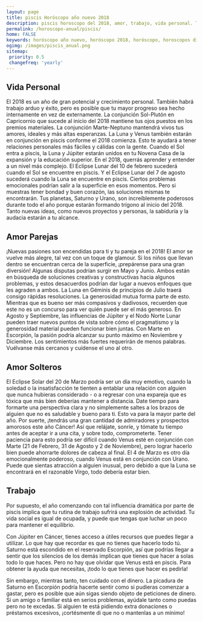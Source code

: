 ```yaml
---
layout: page
title: piscis Horóscopo año nuevo 2018 
description: piscis horoscopo del 2018, amor, trabajo, vida personal. Todas las predicciones para piscis gratis. Disfruta este año nuevo.
permalink: /horoscopo-anual/piscis/
home: FALSE
keywords: horóscopo año nuevo, horóscopo 2018, horóscopo, horoscopos diarios gratis del dia de hoy, horóscopo diario gratis,horóscopo ano nuevo 2018, horóscopo esperanza gracia, horoscopo piscis 2018, horoscop, horóscopos gratis, horoscopo piscis, horoscopo piscis 2018 gratis, Tarot, Astrologia, Zodíaco, piscis, horoscopo gratis,tarot en femenino,videncia gratuita,horoscopos gratuitos,horóscopos, astrologia,videncia gratis
ogimg: /images/piscis_anual.png
sitemap:
 priority: 0.5
 changefreq: 'yearly'
---
```




## Vida Personal

El 2018 es un año de gran potencial y crecimiento personal. También habrá trabajo arduo y éxito, pero es posible que tu mayor progreso sea hecho internamente en vez de externamente.
La conjunción Sol-Plutón en Capricornio que sucede al inicio del 2018 mantiene tus ojos puestos en los premios materiales. La conjunción Marte-Neptuno mantendrá vivos tus amores, ideales y más altas esperanzas.
La Luna y Venus también estarán en conjunción en piscis conforme el 2018 comienza. Esto te ayudará a tener relaciones personales más fáciles y cálidas con la gente.
Cuando el Sol entra a piscis, la Luna y Júpiter estarán unidos en tu Novena Casa de la expansión y la educación superior. En el 2018, querrás aprender y entender a un nivel más complejo.
El Eclipse Lunar del 10 de febrero sucederá cuando el Sol se encuentre en piscis. Y el Eclipse Lunar del 7 de agosto sucederá cuando la Luna se encuentre en piscis. Ciertos problemas emocionales podrían salir a la superficie en esos momentos. Pero si muestras tener bondad y buen corazón, las soluciones mismas te encontrarán.
Tus planetas, Saturno y Urano, son increíblemente poderosos durante todo el año porque estarán formando trígono al inicio del 2018. Tanto nuevas ideas, como nuevos proyectos y personas, la sabiduría y la audacia estarán a tu alcance.

## Amor Parejas

¡Nuevas pasiones son encendidas para ti y tu pareja en el 2018! El amor se vuelve más alegre, tal vez con un toque de glamour. Si los niños que llevan dentro se encuentran cerca de la superficie, ¡prepárense para una gran diversión!
Algunas disputas podrían surgir en Mayo y Junio. Ambos están en búsqueda de soluciones creativas y constructivas hacia algunos problemas, y estos desacuerdos podrían dar lugar a nuevos enfoques que les agraden a ambos. La Luna en Géminis de principios de Julio traerá consigo rápidas resoluciones.
La generosidad mutua forma parte de esto. Mientras que es bueno ser más compasivos y dadivosos, recuerden que este no es un concurso para ver quién puede ser el más generoso. En Agosto y Septiembre, las influencias de Júpiter y el Nodo Norte Lunar pueden traer nuevos puntos de vista sobre cómo el pragmatismo y la generosidad material pueden funcionar bien juntas.
Con Marte en Escorpión, la pasión podría alcanzar su punto máximo en Noviembre y Diciembre. Los sentimientos más fuertes requerirán de menos palabras. Vuélvanse más cercanos y cuídense el uno al otro.

## Amor Solteros

El Eclipse Solar del 20 de Marzo podría ser un día muy emotivo, cuando la soledad o la insatisfacción te tienten a entablar una relación con alguien que nunca hubieras considerado - o a regresar con una expareja que es tóxica que más bien deberías mantener a distancia. Date tiempo para formarte una perspectiva clara y no simplemente saltes a los brazos de alguien que no es saludable y bueno para ti. Esto va para la mayor parte del año. 
Por suerte, ¡tendrás una gran cantidad de admiradores y prospectos amorosos este año Cáncer! Así que relájate, sonríe, y tómate tu tiempo antes de aceptar ir a una cita, y sobre todo, comprometerte. 
Tener paciencia para esto podría ser difícil cuando Venus esté en conjunción con Marte (21 de Febrero, 31 de Agosto y 2 de Noviembre), pero lograr hacerlo bien puede ahorrarte dolores de cabeza al final. 
El 4 de Marzo es otro día emocionalmente poderoso, cuando Venus está en conjunción con Urano. Puede que sientas atracción a alguien inusual, pero debido a que la Luna se encontrará en el razonable Virgo, todo debería estar bien. 

## Trabajo

Por supuesto, el año comenzando con tal influencia dramática por parte de piscis implica que tu rutina de trabajo sufrirá una explosión de actividad. Tu vida social es igual de ocupada, y puede que tengas que luchar un poco para mantener el equilibrio.


Con Júpiter en Cáncer, tienes acceso a útiles recursos que puedes llegar a utilizar. Lo que hay que recordar es que no tienes que hacerlo todo tú. Saturno está escondido en el reservado Escorpión, así que podrías llegar a sentir que los silencios de los demás implican que tienes que hacer a solas todo lo que haces. Pero no hay que olvidar que Venus está en piscis. Para obtener la ayuda que necesitas, ¡todo lo que tienes que hacer es pedirla!


Sin embargo, mientras tanto, ten cuidado con el dinero. La picadura de Saturno en Escorpión podría hacerte sentir como si pudieras comenzar a gastar, pero es posible que aún sigas siendo objeto de peticiones de dinero. Si un amigo o familiar está en serios problemas, ayúdale tanto como puedas pero no te excedas. Si alguien te está pidiendo extra donaciones o préstamos excesivos, ¡cortésmente di que no o mantenlas a un mínimo!

